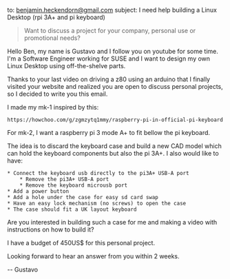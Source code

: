 to: benjamin.heckendorn@gmail.com
subject: I need help building a Linux Desktop (rpi 3A+ and pi keyboard)

> Want to discuss a project for your company, personal use or
> promotional needs?

Hello Ben, my name is Gustavo and I follow you on youtube for some time.
I'm a Software Engineer working for SUSE and I want to design my own
Linux Desktop using off-the-shelve parts.

Thanks to your last video on driving a z80 using an arduino that I
finally visited your website and realized you are open to discuss
personal projects, so I decided to write you this email.

I made my mk-1 inspired by this:

    https://howchoo.com/g/zgmzytq1mmy/raspberry-pi-in-official-pi-keyboard

For mk-2, I want a raspberry pi 3 mode A+ to fit bellow the pi keyboard.

The idea is to discard the keyboard case and build a new CAD model which
can hold the keyboard components but also the pi 3A+. I also would like
to have:

    * Connect the keyboard usb directly to the pi3A+ USB-A port
        * Remove the pi3A+ USB-A port
        * Remove the keyboard microusb port
    * Add a power button
    * Add a hole under the case for easy sd card swap
    * Have an easy lock mechanism (no screws) to open the case
    * The case should fit a UK layout keyboard

Are you interested in building such a case for me and making a video
with instructions on how to build it?

I have a budget of 450US$ for this personal project.

Looking forward to hear an answer from you within 2 weeks.

--
Gustavo
